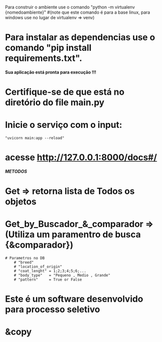 Para construir o ambiente use o comando "python -m virtualenv {nomedoambiente}" 
#(note que este comando é para a base linux, para windows use no lugar de virtualenv => venv)

# Para instalar as dependencias use o comando "pip install requirements.txt".
#### Sua aplicação está pronta para execução !!! #####




# Certifique-se de que está no diretório do file main.py
# Inicie o serviço com o input:
    "uvicorn main:app --reload"
# acesse http://127.0.0.1:8000/docs#/



##### METODOS ######
# Get => retorna lista de Todos os objetos
# Get_by_Buscador_&_comparador => (Utiliza um paramentro de busca {&comparador})
    # Parametros no DB
        # "breed"
        # "location_of_origin"
        # "coat_lenght" = 1;2;3;4;5;6;...
        # "body_type"   = "Pequeno , Medio , Grande"
        # "pattern"     = True or False


# Este é um software desenvolvido para processo seletivo
# &copy
